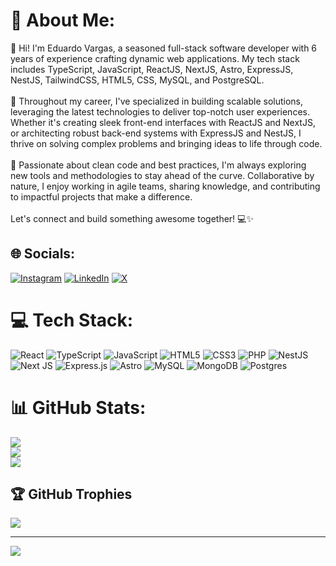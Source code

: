 # 💫 About Me:
👋 Hi! I'm Eduardo Vargas, a seasoned full-stack software developer with 6 years of experience crafting dynamic web applications. My tech stack includes TypeScript, JavaScript, ReactJS, NextJS, Astro, ExpressJS, NestJS, TailwindCSS, HTML5, CSS, MySQL, and PostgreSQL.<br><br>💼 Throughout my career, I've specialized in building scalable solutions, leveraging the latest technologies to deliver top-notch user experiences. Whether it's creating sleek front-end interfaces with ReactJS and NextJS, or architecting robust back-end systems with ExpressJS and NestJS, I thrive on solving complex problems and bringing ideas to life through code.<br><br>🚀 Passionate about clean code and best practices, I'm always exploring new tools and methodologies to stay ahead of the curve. Collaborative by nature, I enjoy working in agile teams, sharing knowledge, and contributing to impactful projects that make a difference.<br><br>Let's connect and build something awesome together! 💻✨


## 🌐 Socials:
[![Instagram](https://img.shields.io/badge/Instagram-%23E4405F.svg?logo=Instagram&logoColor=white)](https://instagram.com/lxrgomatic) [![LinkedIn](https://img.shields.io/badge/LinkedIn-%230077B5.svg?logo=linkedin&logoColor=white)](https://linkedin.com/in/vargased94) [![X](https://img.shields.io/badge/X-black.svg?logo=X&logoColor=white)](https://x.com/lxrgomatic) 

# 💻 Tech Stack:
![React](https://img.shields.io/badge/react-%2320232a.svg?style=for-the-badge&logo=react&logoColor=%2361DAFB) ![TypeScript](https://img.shields.io/badge/typescript-%23007ACC.svg?style=for-the-badge&logo=typescript&logoColor=white) ![JavaScript](https://img.shields.io/badge/javascript-%23323330.svg?style=for-the-badge&logo=javascript&logoColor=%23F7DF1E) ![HTML5](https://img.shields.io/badge/html5-%23E34F26.svg?style=for-the-badge&logo=html5&logoColor=white) ![CSS3](https://img.shields.io/badge/css3-%231572B6.svg?style=for-the-badge&logo=css3&logoColor=white) ![PHP](https://img.shields.io/badge/php-%23777BB4.svg?style=for-the-badge&logo=php&logoColor=white) ![NestJS](https://img.shields.io/badge/nestjs-%23E0234E.svg?style=for-the-badge&logo=nestjs&logoColor=white) ![Next JS](https://img.shields.io/badge/Next-black?style=for-the-badge&logo=next.js&logoColor=white) ![Express.js](https://img.shields.io/badge/express.js-%23404d59.svg?style=for-the-badge&logo=express&logoColor=%2361DAFB) ![Astro](https://img.shields.io/badge/astro-%232C2052.svg?style=for-the-badge&logo=astro&logoColor=white) ![MySQL](https://img.shields.io/badge/mysql-4479A1.svg?style=for-the-badge&logo=mysql&logoColor=white) ![MongoDB](https://img.shields.io/badge/MongoDB-%234ea94b.svg?style=for-the-badge&logo=mongodb&logoColor=white) ![Postgres](https://img.shields.io/badge/postgres-%23316192.svg?style=for-the-badge&logo=postgresql&logoColor=white)
# 📊 GitHub Stats:
![](https://github-readme-stats.vercel.app/api?username=vargased94&theme=dark&hide_border=false&include_all_commits=true&count_private=true)<br/>
![](https://github-readme-streak-stats.herokuapp.com/?user=vargased94&theme=dark&hide_border=false)<br/>
![](https://github-readme-stats.vercel.app/api/top-langs/?username=vargased94&theme=dark&hide_border=false&include_all_commits=true&count_private=true&layout=compact)

## 🏆 GitHub Trophies
![](https://github-profile-trophy.vercel.app/?username=vargased94&theme=radical&no-frame=false&no-bg=true&margin-w=4)

---
[![](https://visitcount.itsvg.in/api?id=vargased94&icon=0&color=0)](https://visitcount.itsvg.in)

<!-- Proudly created with GPRM ( https://gprm.itsvg.in ) -->
